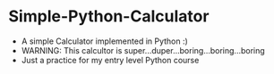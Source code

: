 # Simple-Python-Calculator
- A simple Calculator implemented in Python :)       
- WARNING: This calcultor is super...duper...boring...boring...boring
- Just a practice for my entry level Python course 
